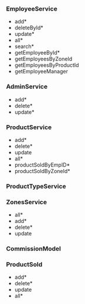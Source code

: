 <h3>EmployeeService</h3>
    <ul>
        <li>add*</li>
        <li>deleteById*</li>
        <li>update*</li>
        <li>all*</li>
        <li>search*</li>
        <li>getEmployeeById*</li>
        <li>getEmployeesByZoneId</li>
        <li>getEmployeesByProductId</li>
        <li>getEmployeeManager</li>
    </ul>
<h3>AdminService</h3>
    <ul>
        <li>add*</li>
        <li>delete*</li>
        <li>update*</li>
    </ul>
<h3>ProductService</h3>
    <ul>
        <li>add*</li>
        <li>delete*</li>
        <li>update</li>
        <li>all*</li>
        <li>productSoldByEmpID*</li>
        <li>productSoldByZoneId*</li>
    </ul>
<h3>ProductTypeService</h3>
<h3>ZonesService</h3>
    <ul>
        <li>all*</li>
        <li>add*</li>
        <li>delete*</li>
        <li>update</li>
    </ul>
<h3>CommissionModel</h3>
<h3>ProductSold</h3>
    <ul>
        <li>add*</li>
        <li>delete*</li>
        <li>update</li>
        <li>all*</li>
    </ul>